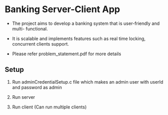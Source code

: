 # Banking Server-Client App

* The project aims to develop a banking system that is user-friendly and multi- functional.

* It is scalable and implements features such as real time locking, concurrent clients support.

* Please refer problem_statement.pdf for more details

## Setup

1. Run adminCredentialSetup.c file which makes an admin user with userId and password as admin

2. Run server

3. Run client (Can run multiple clients)